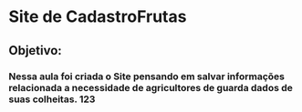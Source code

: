 # Site de CadastroFrutas <br>

## Objetivo:<br>

### Nessa aula foi criada o Site pensando em salvar informações relacionada a necessidade de agricultores de guarda dados de suas colheitas. 123